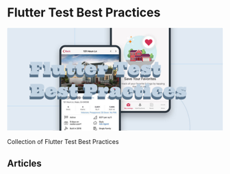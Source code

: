 # Flutter Test Best Practices

![flutter test best practices](./media/flutter-test-best-practices.png)

Collection of Flutter Test Best Practices

## Articles
